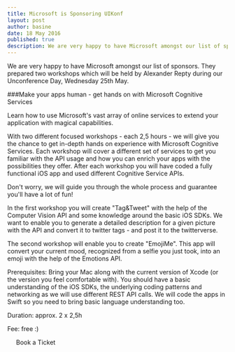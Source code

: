 ```yaml
---
title: Microsoft is Sponsoring UIKonf
layout: post
author: basine
date: 18 May 2016
published: true
description: We are very happy to have Microsoft amongst our list of sponsors. They prepared two workshops which will be held during our Unconference Day on May 25th.
---
```



We are very happy to have Microsoft amongst our list of sponsors. They prepared two workshops which will be held by Alexander Repty during our Unconference Day, Wednesday 25th May.


###Make your apps human - get hands on with Microsoft Cognitive Services
 
Learn how to use Microsoft's vast array of online services to extend your application with magical capabilities.
 
With two different focused workshops - each 2,5 hours - we will give you the chance to get in-depth hands on experience with Microsoft Cognitive Services. Each workshop will cover a different set of services to get you familiar with the API usage and how you can enrich your apps with the possibilities they offer. After each workshop you will have coded a fully functional iOS app and used different Cognitive Service APIs.
 
Don't worry, we will guide you through the whole process and guarantee you'll have a lot of fun!
 
In the first workshop you will create "Tag&Tweet" with the help of the Computer Vision API and some knowledge around the basic iOS SDKs. We want to enable you to generate a detailed description for a given picture with the API and convert it to twitter tags - and post it to the twitterverse.
 
The second workshop will enable you to create "EmojiMe". This app will convert your current mood, recognized from a selfie you just took, into an emoji with the help of the Emotions API.
 
Prerequisites: Bring your Mac along with the current version of Xcode (or the version you feel comfortable with). You should have a basic understanding of the iOS SDKs, the underlying coding patterns and networking as we will use different REST API calls. We will code the apps in Swift so you need to bring basic language understanding too.
 
Duration: approx. 2 x 2,5h
 
Fee: free :)

<div class="uk-text-center uk-width-1-2@m uk-width-1-1@s uk-width-1-1@l uk-margin-large-top">
		<a class="btn" style="padding:20px; text-decoration: none;" href="https://ti.to/uikonf/uikonf-2016" target="_blank" alt="Microsoft Workshops">Book a Ticket</a>
</div>


